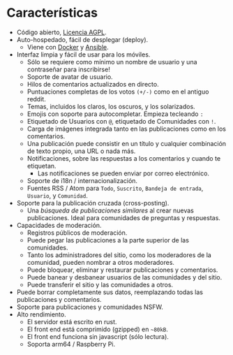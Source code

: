 # Características

- Código abierto, [Licencia AGPL](/LICENSE).
- Auto-hospedado, fácil de desplegar (deploy).
  - Viene con [Docker](#docker) y [Ansible](#ansible).
- Interfaz limpia y fácil de usar para los móviles.
  - Sólo se requiere como mínimo un nombre de usuario y una contraseñar para inscribirse!
  - Soporte de avatar de usuario.
  - Hilos de comentarios actualizados en directo.
  - Puntuaciones completas de los votos `(+/-)` como en el antiguo reddit.
  - Temas, incluidos los claros, los oscuros, y los solarizados.
  - Emojis con soporte para autocompletar. Empieza tecleando `:`
  - Etiquetado de Usuarios con `@`, etiquetado de Comunidades con `!`.
  - Carga de imágenes integrada tanto en las publicaciones como en los comentarios.
  - Una publicación puede consistir en un título y cualquier combinación de texto propio, una URL o nada más.
  - Notificaciones, sobre las respuestas a los comentarios y cuando te etiquetan.
    - Las notificaciones se pueden enviar por correo electrónico.
  - Soporte de i18n / internacionalización.
  - Fuentes RSS / Atom para `Todo`, `Suscrito`, `Bandeja de entrada`, `Usuario`, y `Comunidad`.
- Soporte para la publicación cruzada (cross-posting).
  - Una *búsqueda de publicaciones similares* al crear nuevas publicaciones. Ideal para comunidades de preguntas y respuestas.
- Capacidades de moderación.
  - Registros públicos de moderación.
  - Puede pegar las publicaciones a la parte superior de las comunidades.
  - Tanto los administradores del sitio, como los moderadores de la comunidad, pueden nombrar a otros moderadores.
  - Puede bloquear, eliminar y restaurar publicaciones y comentarios.
  - Puede banear y desbanear usuarios de las comunidades y del sitio.
  - Puede transferir el sitio y las comunidades a otros.
- Puede borrar completamente sus datos, reemplazando todas las publicaciones y comentarios.
- Soporte para publicaciones y comunidades NSFW.
- Alto rendimiento.
  - El servidor está escrito en rust.
  - El front end está comprimido (gzipped) en `~80kB`.
  - El front end funciona sin javascript (sólo lectura).
  - Soporta arm64 / Raspberry Pi.

